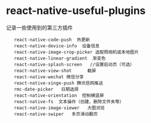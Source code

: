 # react-native-useful-plugins
记录一些使用到的第三方插件


       react-native-code-push  热更新
       react-native-device-info  设备信息
       react-native-image-crop-picker 选取照相机或本地图片
       react-native-linear-gradient  渐变色
       react-native-splash-screen   //设置启动页（可选）
       react-native-view-shot      截屏
       react-native-wechat 微信分享
       react-native-xinge-push 腾讯信鸽推送
       rmc-date-picker   日期选择
       react-native-orientation  控制横竖屏
       react-native-fs  文本操作（创建、删除文件夹等）
       react-native-image-viewer   大图浏览
       react-native-swiper   多页滑动翻页
